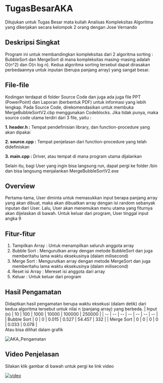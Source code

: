 # TugasBesarAKA
Ditujukan untuk Tugas Besar mata kuliah Analisas Kompleksitas Algoritma yang dikerjakan secara kelompok 2 orang dengan Jose Vernando

## Deskripsi Singkat
Program ini untuk membandingkan kompleksitas dari 2 algoritma sorting : BubbleSort dan MergeSort di mana kompleksitas masing-masing adalah O(n^2) dan O(n log n). Kedua algoritma sorting tersebut dapat dirasakan perbedaannya untuk inputan (berupa panjang array) yang sangat besar.

## File-file
Kodingan terdapat di folder Source Code dan juga ada juga file PPT (PowerPoint) dan Laporan (berbentuk PDF) untuk informasi yang lebih lengkap.
Pada Source Code, direkomendasikan untuk membuka MergeBubbleSortV2.cbp menggunakan Codeblocks. Jika tidak punya, maka source code utama terdiri dari 3 file, yaitu :

**1. header.h :** Tempat pendefinisian library, dan function-procedure yang akan dipakai

**2. source.cpp :** Tempat penjelasan dari function-procedure yang telah didefiniskan

**3. main.cpp :** Driver, atau tempat di mana program utama dijalankan

Selain itu, bagi User yang ingin bisa langsung run, dapat pergi ke folder /bin dan bisa langsung menjalankan MergeBubbleSortV2.exe

## Overview
Pertama-tama, User diminta untuk memasukkan input berapa panjang array yang akan dibuat, maka akan dibuatkan array dengan isi random sebanyak inputan dari User. Lalu, User akan menemukan menu utama yang fiturnya akan dijelaskan di bawah. Untuk keluar dari program, User tinggal input angka 9

## Fitur-fitur
1. Tampilkan Array : Untuk menampilkan seluruh anggota array
2. Bubble Sort : Mengurutkan array dengan metode BubbleSort dan juga memberitahu lama waktu eksekusinya (dalam milisecond)
3. Merge Sort  : Mengurutkan array dengan metode MergeSort dan juga memberitahu lama waktu eksekusinya (dalam milisecond)
4. Reset isi Array : Mereset isi anggota dari array
9. Keluar : Untuk keluar dari program

## Hasil Pengamatan
Didaptkan hasil pengamatan berupa waktu eksekusi (dalam detik) dari kedua algoritma tersebut untuk nilai n (panjang array) yang berbeda.
| Input (n) | 10 | 100 | 1000 | 10000 | 100000 | 250000 |
| -- | -- | -- | -- | -- | -- | -- |
| Bubble Sort | 0 | 0 | 0.015 | 0.527 | 54.457 | 332 |
| Merge Sort | 0 | 0 | 0 | 0 | 0.033 | 0.078 |
<br>
Atau bisa dilihat dalam grafik <br>

![AKA_Pengamatan](https://drive.google.com/uc?id=154qh2iMJ5-g0ga2sxWdUHBgIsYeCV4kk)

## Video Penjelasan
Silakan klik gambar di bawah untuk pergi ke link video

[![video](https://img.youtube.com/vi/uhNTlwKRZbc/0.jpg)](https://www.youtube.com/watch?v=uhNTlwKRZbc)
